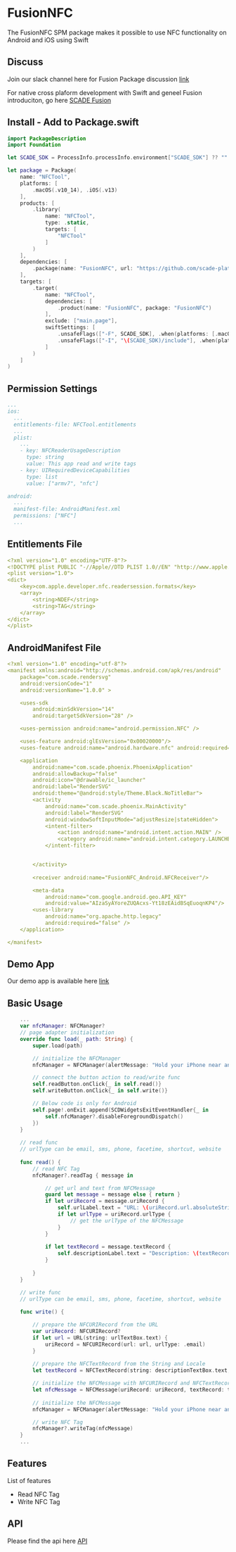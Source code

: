# FusionNFC
The FusionNFC SPM package makes it possible to use NFC functionality on Android and iOS using Swift 

Discuss
-------
Join our slack channel here for Fusion Package discussion [link](https://scadeio.slack.com/archives/C025WRG18TW)

For native cross plaform development with Swift and geneel Fusion introduciton, go here [SCADE Fusion](beta.scade.io/fusion)

Install - Add to Package.swift
------------------------------
```swift
import PackageDescription
import Foundation

let SCADE_SDK = ProcessInfo.processInfo.environment["SCADE_SDK"] ?? ""

let package = Package(
    name: "NFCTool",
    platforms: [
        .macOS(.v10_14), .iOS(.v13)
    ],
    products: [
        .library(
            name: "NFCTool",
            type: .static,
            targets: [
                "NFCTool"
            ]
        )
    ],
    dependencies: [
      	.package(name: "FusionNFC", url: "https://github.com/scade-platform/FusionNFC.git", .branch("main"))
    ],
    targets: [
        .target(
            name: "NFCTool",
            dependencies: [
            	.product(name: "FusionNFC", package: "FusionNFC")
            ],
            exclude: ["main.page"],
            swiftSettings: [
                .unsafeFlags(["-F", SCADE_SDK], .when(platforms: [.macOS, .iOS])),
                .unsafeFlags(["-I", "\(SCADE_SDK)/include"], .when(platforms: [.android])),
            ]
        )
    ]
)
```

Permission Settings
-------------------
<Add Permission specific text and instructions>

```yaml
...
ios:
  ...
  entitlements-file: NFCTool.entitlements
  ...
  plist:
    ...
    - key: NFCReaderUsageDescription
      type: string
      value: This app read and write tags
    - key: UIRequiredDeviceCapabilities
      type: list
      value: ["armv7", "nfc"]         

android:
  ...
  manifest-file: AndroidManifest.xml
  permissions: ["NFC"]
  ...
```
 
Entitlements File
-------------------
<Add entitlements>

```yaml
<?xml version="1.0" encoding="UTF-8"?>
<!DOCTYPE plist PUBLIC "-//Apple//DTD PLIST 1.0//EN" "http://www.apple.com/DTDs/PropertyList-1.0.dtd">
<plist version="1.0">
<dict>
    <key>com.apple.developer.nfc.readersession.formats</key>
    <array>
        <string>NDEF</string>
        <string>TAG</string>
    </array>
</dict>
</plist>
```

AndroidManifest File
-------------------
<Add AndroidManifest>

```yaml
<?xml version="1.0" encoding="utf-8"?>
<manifest xmlns:android="http://schemas.android.com/apk/res/android"
    package="com.scade.rendersvg"
    android:versionCode="1"
    android:versionName="1.0.0" >

    <uses-sdk
        android:minSdkVersion="14"
        android:targetSdkVersion="28" />

    <uses-permission android:name="android.permission.NFC" />

    <uses-feature android:glEsVersion="0x00020000"/>
    <uses-feature android:name="android.hardware.nfc" android:required="true" />

    <application
        android:name="com.scade.phoenix.PhoenixApplication"
        android:allowBackup="false"
        android:icon="@drawable/ic_launcher"
        android:label="RenderSVG"
        android:theme="@android:style/Theme.Black.NoTitleBar">
        <activity
            android:name="com.scade.phoenix.MainActivity"
            android:label="RenderSVG"
            android:windowSoftInputMode="adjustResize|stateHidden">
            <intent-filter>
                <action android:name="android.intent.action.MAIN" />
                <category android:name="android.intent.category.LAUNCHER" />
            </intent-filter>


        </activity>
        
        <receiver android:name="FusionNFC_Android.NFCReceiver"/>

        <meta-data
            android:name="com.google.android.geo.API_KEY"
            android:value="AIzaSyAYoreZUQAcxs-Yt18zEAidBSqEuoqnKP4"/>
        <uses-library
            android:name="org.apache.http.legacy"
            android:required="false" />
    </application>

</manifest>
```

Demo App
--------
Our demo app is available here [link](https://github.com/scade-platform/FusionExamples/tree/main/NFCTool)


Basic Usage
-----------
```swift
    ...
    var nfcManager: NFCManager?  
    // page adapter initialization
    override func load(_ path: String) {
        super.load(path)

        // initialize the NFCManager
        nfcManager = NFCManager(alertMessage: "Hold your iPhone near an NFC tag.")

        // connect the button action to read/write func
        self.readButton.onClick{_ in self.read()}
        self.writeButton.onClick{_ in self.write()}

        // Below code is only for Android
        self.page!.onExit.append(SCDWidgetsExitEventHandler{_ in
            self.nfcManager?.disableForegroundDispatch()
        })
    }
  	
    // read func
    // urlType can be email, sms, phone, facetime, shortcut, website
    
    func read() {
        // read NFC Tag
        nfcManager?.readTag { message in

            // get url and text from NFCMessage
            guard let message = message else { return }
            if let uriRecord = message.uriRecord {
                self.urlLabel.text = "URL: \(uriRecord.url.absoluteString)"
                if let urlType = uriRecord.urlType {
                	// get the urlType of the NFCMessage
                }
            }
          	
            if let textRecord = message.textRecord {
                self.descriptionLabel.text = "Description: \(textRecord.string)"	
            }	
            		
        }
    }

    // write func
    // urlType can be email, sms, phone, facetime, shortcut, website
    
    func write() {

        // prepare the NFCURIRecord from the URL
        var uriRecord: NFCURIRecord?
        if let url = URL(string: urlTextBox.text) {
            uriRecord = NFCURIRecord(url: url, urlType: .email)
        }
        
        // prepare the NFCTextRecord from the String and Locale
        let textRecord = NFCTextRecord(string: descriptionTextBox.text, locale: Locale(identifier: "en"))

        // initialize the NFCMessage with NFCURIRecord and NFCTextRecord
        let nfcMessage = NFCMessage(uriRecord: uriRecord, textRecord: textRecord)
        
        // initialize the NFCMessage
        nfcManager = NFCManager(alertMessage: "Hold your iPhone near an NFC tag.")

        // write NFC Tag
        nfcManager?.writeTag(nfcMessage)
    }
    ...
```

Features
--------
List of features
* Read NFC Tag
* Write NFC Tag

API
---
Please find the api here [API](./Sources/FusionNFC_Common/NFCManager.swift)


